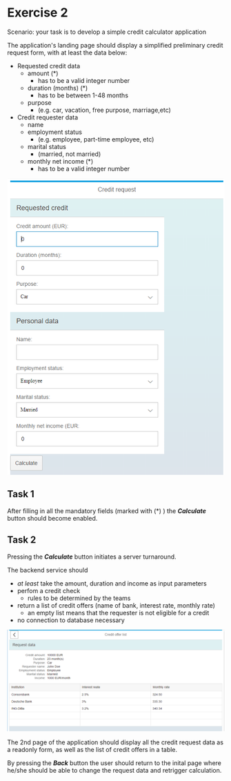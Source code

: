 # Exercise 2

Scenario: your task is to develop a simple credit calculator application

The application's landing page should display a simplified preliminary credit request form, with at least the data below:
- Requested credit data
  - amount (*)
    - has to be a valid integer number
  - duration (months) (*)
    - has to be between 1-48 months
  - purpose 
    - (e.g. car, vacation, free purpose, marriage,etc)
- Credit requester data
  - name
  - employment status 
    - (e.g. employee, part-time employee, etc)
  - marital status  
    - (married, not married)
  - monthly net income (*)
    - has to be a valid integer number
    
![Assignment page 1 <h](./resources/assignment_02_1.png)    
    
## Task 1 

After filling in all the mandatory fields (marked with (\*) ) the ***Calculate*** button should become enabled.

## Task 2

Pressing the ***Calculate*** button initiates a server turnaround.

The backend service should
- *at least* take the amount, duration and income as input parameters
- perfom a credit check
  - rules to be determined by the teams
- return a list of credit offers (name of bank, interest rate, monthly rate)
  - an empty list means that the requester is not eligible for a credit
- no connection to database necessary

![Assignment page 2 <h](./resources/assignment_02_2.png)

The 2nd page of the application should display all the credit request data as a readonly form, as well as the list of credit offers in a table.

By pressing the ***Back*** button the user should return to the inital page where he/she should be able to change the request data and retrigger calculation.

